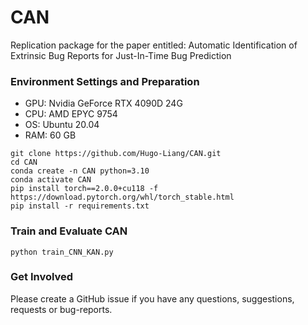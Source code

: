 # CAN
Replication package for the paper entitled: Automatic Identification of Extrinsic Bug Reports for Just-In-Time Bug Prediction

### Environment Settings and Preparation
* GPU: Nvidia GeForce RTX 4090D 24G
* CPU: AMD EPYC 9754
* OS: Ubuntu 20.04
* RAM: 60 GB

```
git clone https://github.com/Hugo-Liang/CAN.git
cd CAN
conda create -n CAN python=3.10
conda activate CAN
pip install torch==2.0.0+cu118 -f https://download.pytorch.org/whl/torch_stable.html
pip install -r requirements.txt
```


### Train and Evaluate CAN

```python train_CNN_KAN.py```


### Get Involved
Please create a GitHub issue if you have any questions, suggestions, requests or bug-reports.

